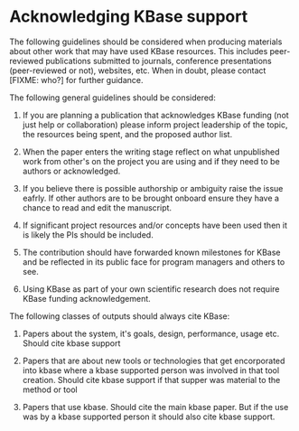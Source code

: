 # Acknowledging KBase support

The following guidelines should be considered when producing materials about other work that may have used KBase resources.  This includes peer-reviewed publications submitted to journals, conference presentations (peer-reviewed or not), websites, etc. When in doubt, please contact [FIXME: who?] for further guidance.

The following general guidelines should be considered:

1. If you are planning a publication that acknowledges KBase funding (not just help or collaboration) please inform project leadership of the topic, the resources being spent, and the proposed author list. 

2. When the paper enters the writing stage reflect on what unpublished work from other's on the project you are using and if they need to be authors or acknowledged. 

3. If you believe there is possible authorship or ambiguity raise the issue eafrly. If other authors are to be brought onboard ensure they have a chance to read and edit the manuscript. 

4. If significant project resources and/or concepts have been used then it is likely the PIs should be included. 

5. The contribution should have forwarded known milestones for KBase and be reflected in its public face for program managers and others to see. 

6. Using KBase as part of your own scientific research does not require KBase funding acknowledgement. 


The following classes of outputs should always cite KBase:

1. Papers about the system, it's goals, design, performance, usage etc.  Should cite kbase support 

2. Papers that are about new tools or technologies that get encorporated into kbase where a kbase supported person was involved in that tool creation.  Should cite kbase support if that supper was material to the method or tool 

3. Papers that use kbase. Should cite the main kbase paper. But if the use was by a kbase supported person it should also cite kbase support. 